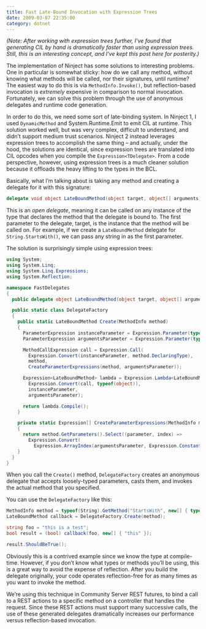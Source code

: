 ```yaml
---
title: Fast Late-Bound Invocation with Expression Trees
date: 2009-03-07 22:35:00
category: dotnet
---
```


_(Note: After working with expression trees further, I've found that generating CIL by hand is dramatically faster than using expression trees. Still, this is an interesting concept, and I've kept this post here for posterity.)_

<span class='drop-cap'>The implementation</span> of Ninject has some solutions to interesting problems. One in particular is somewhat sticky: how do we call any method, without knowing what methods will be called, nor their signatures, until runtime? The easiest way to do this is via `MethodInfo.Invoke()`, but reflection-based invocation is _extremely_ expensive in comparison to normal invocation. Fortunately, we can solve this problem through the use of anonymous delegates and runtime code generation.

In order to do this, we need some sort of late-binding system. In Ninject 1, I used `DynamicMethod` and System.Runtime.Emit to emit CIL at runtime. This solution worked well, but was very complex, difficult to understand, and didn’t support medium trust scenarios. Ninject 2 instead leverages expression trees to accomplish the same thing – and actually, under the hood, the solutions are identical, since expression trees are translated into CIL opcodes when you compile the `Expression<TDelegate>`. From a code perspective, however, using expression trees is a much cleaner solution because it offloads the heavy lifting to the types in the BCL.

Basically, what I’m talking about is taking any method and creating a delegate for it with this signature:

```csharp
delegate void object LateBoundMethod(object target, object[] arguments);
```

This is an _open delegate_, meaning it can be called on any instance of the type that declares the method that the delegate is bound to. The first parameter to the delegate, target, is the instance that the method will be called on. For example, if we create a `LateBoundMethod` delegate for `String.StartsWith()`, we can pass any string in as the first parameter.

The solution is surprisingly simple using expression trees:

```csharp
using System;
using System.Linq;
using System.Linq.Expressions;
using System.Reflection;

namespace FastDelegates
{
  public delegate object LateBoundMethod(object target, object[] arguments);

  public static class DelegateFactory
  {
    public static LateBoundMethod Create(MethodInfo method)
    {
      ParameterExpression instanceParameter = Expression.Parameter(typeof(object), "target");
      ParameterExpression argumentsParameter = Expression.Parameter(typeof(object[]), "arguments");

      MethodCallExpression call = Expression.Call(
        Expression.Convert(instanceParameter, method.DeclaringType),
        method,
        CreateParameterExpressions(method, argumentsParameter));

      Expression<LateBoundMethod> lambda = Expression.Lambda<LateBoundMethod>(
        Expression.Convert(call, typeof(object)),
        instanceParameter,
        argumentsParameter);

      return lambda.Compile();
    }

    private static Expression[] CreateParameterExpressions(MethodInfo method, Expression argumentsParameter)
    {
      return method.GetParameters().Select((parameter, index) =>
        Expression.Convert(
          Expression.ArrayIndex(argumentsParameter, Expression.Constant(index)), parameter.ParameterType)).ToArray();
    }
  }
}
```

When you call the `Create()` method, `DelegateFactory` creates an anonymous delegate that accepts loosely-typed parameters, casts them, and invokes the actual method that you specified.

You can use the `DelegateFactory` like this:

```csharp
MethodInfo method = typeof(String).GetMethod("StartsWith", new[] { typeof(string) });
LateBoundMethod callback = DelegateFactory.Create(method);

string foo = "this is a test";
bool result = (bool) callback(foo, new[] { "this" });

result.ShouldBeTrue();
```

Obviously this is a contrived example since we know the type at compile-time. However, if you don’t know what types or methods you’ll be using, this is a great way to avoid the expense of reflection. After you build the delegate originally, your code operates reflection-free for as many times as you want to invoke the method.

We’re using this technique in Community Server REST futures, to bind a call to a REST actions to a specific method on a controller that handles the request. Since these REST actions must support many successive calls, the use of these generated delegates dramatically increases our performance versus reflection-based invocation.
